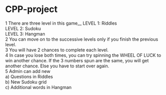 # CPP-project
1 There are three level in this game__
LEVEL 1: Riddles<br>
LEVEL 2: Sudoku<br>
LEVEL 3: Hangman<br>
2 You can move on to the successive levels only if you finish the previous level.<br>
3 You will have 2 chances to complete each level.<br>
4 In case you lose both times, you can try spinning the WHEEL OF LUCK to win another chance. If the 3 numbers spun are the same, you will get another chance. Else you have to start over again.<br>
5 Admin can add new<br>
a) Questions in Riddles<br>
b) New Sudoku grid<br>
c) Additional words in Hangman<br>
